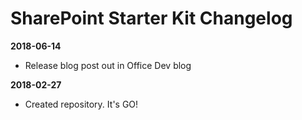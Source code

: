 # SharePoint Starter Kit Changelog #

**2018-06-14**
* Release blog post out in Office Dev blog

**2018-02-27**
* Created repository. It's GO!
